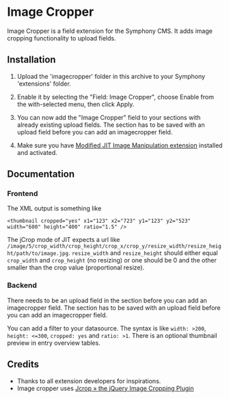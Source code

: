 # Image Cropper

Image Cropper is a field extension for the Symphony CMS. It adds image cropping functionality to upload fields.

## Installation

1. Upload the 'imagecropper' folder in this archive to your Symphony 'extensions' folder.

2. Enable it by selecting the "Field: Image Cropper", choose Enable from the with-selected menu, then click Apply.

3. You can now add the "Image Cropper" field to your sections with already existing upload fields. The section has to be saved with an upload field before you can add an imagecropper field.

4. Make sure you have [Modified JIT Image Manipulation extension](http://github.com/klaftertief/jit_image_manipulation/tree/jCrop) installed and activated.

## Documentation

### Frontend

The XML output is something like

	<thumbnail cropped="yes" x1="123" x2="723" y1="123" y2="523" width="600" height="400" ratio="1.5" />

The jCrop mode of JIT expects a url like `/image/5/crop_width/crop_height/crop_x/crop_y/resize_width/resize_height/path/to/image.jpg`. `resize_width` and `resize_height` should either equal `crop_width` and `crop_height` (no resizing) or one should be 0 and the other smaller than the crop value (proportional resize).

### Backend

There needs to be an upload field in the section before you can add an imagecropper field. The section has to be saved with an upload field before you can add an imagecropper field.

You can add a filter to your datasource. The syntax is like `width: >200`, `height: <=300`, `cropped: yes` and `ratio: >1`.
There is an optional thumbnail preview in entry overview tables.

## Credits

* Thanks to all extension developers for inspirations.
* Image cropper uses [Jcrop » the jQuery Image Cropping Plugin](http://deepliquid.com/content/Jcrop.html)
